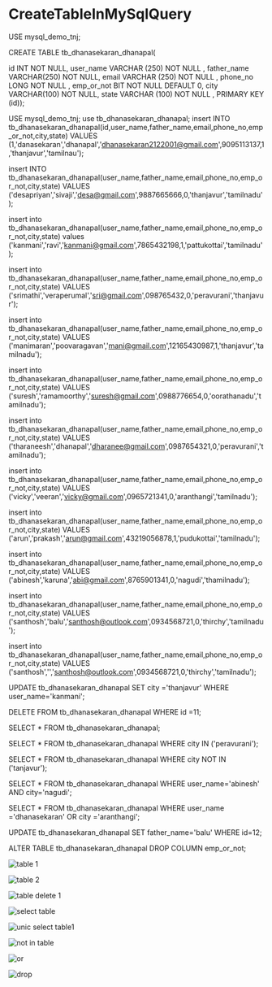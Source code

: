 # CreateTableInMySqlQuery





USE mysql_demo_tnj;


CREATE TABLE tb_dhanasekaran_dhanapal( 



id INT NOT NULL, 
user_name  VARCHAR (250) NOT NULL ,
father_name VARCHAR(250) NOT NULL,
email VARCHAR (250) NOT NULL ,
phone_no LONG NOT NULL ,
emp_or_not BIT NOT NULL DEFAULT 0,
city VARCHAR(100) NOT NULL,
state VARCHAR (100) NOT NULL ,
PRIMARY KEY (id));



USE mysql_demo_tnj;
use  tb_dhanasekaran_dhanapal;
insert  INTO tb_dhanasekaran_dhanapal(id,user_name,father_name,email,phone_no,emp_or_not,city,state)
 VALUES (1,'danasekaran','dhanapal','dhanasekaran2122001@gmail.com',9095113137,1,'thanjavur','tamilnau');                          
                
insert  INTO tb_dhanasekaran_dhanapal(user_name,father_name,email,phone_no,emp_or_not,city,state)
VALUES ('desapriyan','sivaji','desa@gmail.com',9887665666,0,'thanjavur','tamilnadu');

insert  into tb_dhanasekaran_dhanapal(user_name,father_name,email,phone_no,emp_or_not,city,state)
values ('kanmani','ravi','kanmani@gmail.com',7865432198,1,'pattukottai','tamilnadu');

insert  into tb_dhanasekaran_dhanapal(user_name,father_name,email,phone_no,emp_or_not,city,state)
VALUES ('srimathi','veraperumal','sri@gmail.com',098765432,0,'peravurani','thanjavur');

insert  into tb_dhanasekaran_dhanapal(user_name,father_name,email,phone_no,emp_or_not,city,state)
VALUES ('manimaran','poovaragavan','mani@gmail.com',12165430987,1,'thanjavur','tamilnadu');

insert  into tb_dhanasekaran_dhanapal(user_name,father_name,email,phone_no,emp_or_not,city,state)
VALUES ('suresh','ramamoorthy','suresh@gmail.com',0988776654,0,'oorathanadu','tamilnadu');

insert  into tb_dhanasekaran_dhanapal(user_name,father_name,email,phone_no,emp_or_not,city,state)
VALUES ('tharaneesh','dhanapal','dharanee@gmail.com',0987654321,0,'peravurani','tamilnadu');

insert  into tb_dhanasekaran_dhanapal(user_name,father_name,email,phone_no,emp_or_not,city,state)
VALUES ('vicky','veeran','vicky@gmail.com',0965721341,0,'aranthangi','tamilnadu');

insert  into tb_dhanasekaran_dhanapal(user_name,father_name,email,phone_no,emp_or_not,city,state)
VALUES ('arun','prakash','arun@gmail.com',43219056878,1,'pudukottai','tamilnadu');

insert  into tb_dhanasekaran_dhanapal(user_name,father_name,email,phone_no,emp_or_not,city,state)
VALUES ('abinesh','karuna','abi@gmail.com',8765901341,0,'nagudi','thamilnadu');

insert  into tb_dhanasekaran_dhanapal(user_name,father_name,email,phone_no,emp_or_not,city,state)
VALUES ('santhosh','balu','santhosh@outlook.com',0934568721,0,'thirchy','tamilnadu');
 
 insert  into tb_dhanasekaran_dhanapal(user_name,father_name,email,phone_no,emp_or_not,city,state)
VALUES ('santhosh','','santhosh@outlook.com',0934568721,0,'thirchy','tamilnadu');
 
 
 UPDATE tb_dhanasekaran_dhanapal  SET city ='thanjavur' WHERE user_name='kanmani';
 
 
 DELETE FROM tb_dhanasekaran_dhanapal WHERE id =11;
 
 SELECT * FROM tb_dhanasekaran_dhanapal;
 
 
 SELECT * FROM tb_dhanasekaran_dhanapal WHERE city IN ('peravurani');
 
 SELECT * FROM tb_dhanasekaran_dhanapal WHERE city NOT IN ('tanjavur');
 
 SELECT * FROM tb_dhanasekaran_dhanapal WHERE user_name='abinesh' AND city='nagudi';
 
 
SELECT * FROM tb_dhanasekaran_dhanapal WHERE user_name ='dhanasekaran' OR city ='aranthangi';

UPDATE tb_dhanasekaran_dhanapal SET father_name='balu' WHERE id=12;
 
 ALTER TABLE tb_dhanasekaran_dhanapal
DROP COLUMN  emp_or_not;









![table 1](https://user-images.githubusercontent.com/116792869/205262879-39abb8d7-d086-4cb0-9fd0-8a5ec27b5d95.png)


![table 2](https://user-images.githubusercontent.com/116792869/205262919-df4de3a3-91bd-4922-a842-7c6bf8f77127.png)





![table delete 1](https://user-images.githubusercontent.com/116792869/205262979-9bb39115-1faa-45eb-96ce-8f117bc8cf75.png)


![select table](https://user-images.githubusercontent.com/116792869/205263001-5a58cb4f-4827-4422-a874-9286bd71e165.png)


![unic select table1](https://user-images.githubusercontent.com/116792869/205263027-026bf4a3-ad99-4fae-9a4d-a6f0a6b9560d.png)

![not in table](https://user-images.githubusercontent.com/116792869/205263044-fc283589-a650-4b64-94cf-b77260d9375f.png)

![or](https://user-images.githubusercontent.com/116792869/205263063-8da485bd-211c-4383-bea4-acf2a2a835e1.png)

![drop](https://user-images.githubusercontent.com/116792869/205263091-0d31b678-49fd-4c36-a39d-e25005c15fb8.png)





